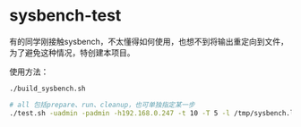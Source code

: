 # sysbench-test

有的同学刚接触sysbench，不太懂得如何使用，也想不到将输出重定向到文件，为了避免这种情况，特创建本项目。

使用方法：

```bash
./build_sysbench.sh

# all 包括prepare、run、cleanup，也可单独指定某一步
./test.sh -uadmin -padmin -h192.168.0.247 -t 10 -T 5 -l /tmp/sysbench.log -s ./sysbench_install/share/sysbench/oltp_read_write.lua -c all 
```
